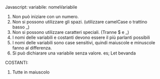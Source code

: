 Javascript:
variabile: nomeVariabile
1. Non può iniziare con un numero.
2. Non si possono utilizzare gli spazi. (utilizzare camelCase o trattino basso _)
3. Non si possono utilizzare caratteri speciali. (Tranne $ e _)
4. I nomi delle variabili e costanti devono essere il più parlanti possibili
5. I nomi delle variabili sono case sensitivi, quindi maiuscole e minuscole fanno al differenza.
6. Si può dichiarare una variabile senza valore. es; Let bevanda



COSTANTI:
1. Tutte in maiuscolo 
